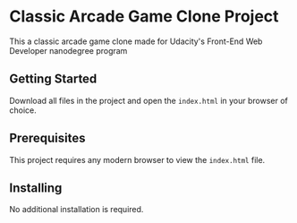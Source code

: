 # Classic Arcade Game Clone Project

This a classic arcade game clone made for Udacity's Front-End Web Developer nanodegree program

## Getting Started

Download all files in the project and open the `index.html` in your browser of choice.

## Prerequisites

This project requires any modern browser to view the `index.html` file.

## Installing

No additional installation is required.
